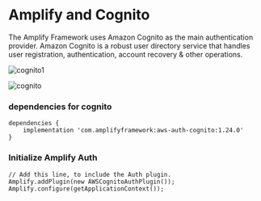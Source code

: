 # Amplify and Cognito


The Amplify Framework uses Amazon Cognito as the main authentication provider. Amazon Cognito is a robust user directory
service that handles user registration, authentication, account recovery & other operations.

![cognito1](https://d2908q01vomqb2.cloudfront.net/22d200f8670dbdb3e253a90eee5098477c95c23d/2020/09/03/Role-based-control-Amazon-Cognito-Figure-1.png)

![cognito](https://miro.medium.com/max/1400/1*3P460MUPl6_lUEcVXfFg4Q.png)



### dependencies for cognito

```
dependencies {
    implementation 'com.amplifyframework:aws-auth-cognito:1.24.0'
}
```

### Initialize Amplify Auth

```
// Add this line, to include the Auth plugin.
Amplify.addPlugin(new AWSCognitoAuthPlugin());
Amplify.configure(getApplicationContext());
```
